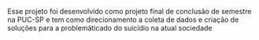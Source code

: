 Esse projeto foi desenvolvido como projeto final de conclusão de semestre na PUC-SP e tem como direcionamento a coleta de dados e criação de soluções para a 
problemáticado do suicídio na atual sociedade 
